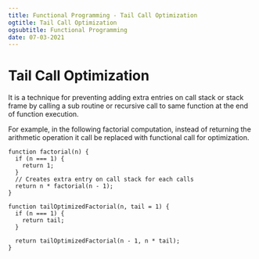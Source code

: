 ```yaml
---
title: Functional Programming - Tail Call Optimization
ogtitle: Tail Call Optimization
ogsubtitle: Functional Programming
date: 07-03-2021
---
```


# Tail Call Optimization

It is a technique for preventing adding extra entries on call stack or stack frame by calling a sub routine or recursive call to same function at the end of function execution.

For example, in the following factorial computation, instead of returning the arithmetic operation it call be replaced with functional call for optimization.

```
function factorial(n) {
  if (n === 1) {
    return 1;
  }
  // Creates extra entry on call stack for each calls
  return n * factorial(n - 1);
}
```

```
function tailOptimizedFactorial(n, tail = 1) {
  if (n === 1) {
    return tail;
  }
  
  return tailOptimizedFactorial(n - 1, n * tail);
}
```